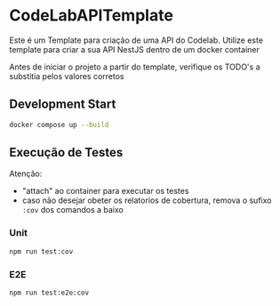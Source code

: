 # CodeLabAPITemplate

Este é um Template para criação de uma API do Codelab. Utilize este template para criar a sua API NestJS dentro de um docker container

Antes de iniciar o projeto a partir do template, verifique os TODO's a substitia pelos valores corretos

## Development Start

```bash
docker compose up --build
```

## Execução de Testes

Atenção: 
- "attach" ao container para executar os testes
- caso não desejar obeter os relatorios de cobertura, remova o sufixo `:cov` dos comandos a baixo

### Unit
```bash
npm run test:cov
```

### E2E

```bash
npm run test:e2e:cov
```